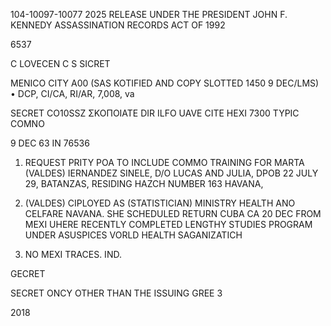 104-10097-10077 2025 RELEASE UNDER THE PRESIDENT JOHN F. KENNEDY ASSASSINATION RECORDS ACT OF 1992

6537

C
LOVECEN C
S SICRET

MENICO CITY
A00 (SAS KOTIFIED AND COPY SLOTTED 1450 9 DEC/LMS)
• DCP, CI/CA, RI/AR, 7,008, va

SECRET CO10SSZ
ΣΚΟΠΟΙΑΤΕ DIR ILFO UAVE CITE HEXI 7300
TYPIC COMNO

9 DEC 63 IN 76536

1. REQUEST PRITY POA TO INCLUDE COMMO TRAINING FOR MARTA (VALDES)
IERNANDEZ SINELE, D/O LUCAS AND JULIA, DPOB 22 JULY 29, BATANZAS,
RESIDING HAZCH NUMBER 163 HAVANA,

2. (VALDES) CIPLOYED AS (STATISTICIAN) MINISTRY HEALTH
ANO CELFARE NAVANA. SHE SCHEDULED RETURN CUBA CA 20 DEC FROM
MEXI UHERE RECENTLY COMPLETED LENGTHY STUDIES PROGRAM UNDER
ASUSPICES VORLD HEALTH SAGANIZATICH

3. NO MEXI TRACES. IND.

GECRET

SECRET
ONCY OTHER THAN THE ISSUING GREE 3

2018
